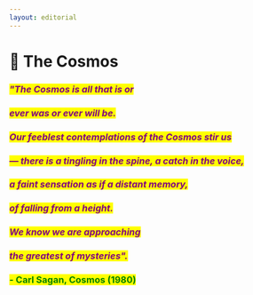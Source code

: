 ```yaml
---
layout: editorial
---
```


# 🌠 The Cosmos

### _<mark style="color:purple;">"The Cosmos is all that is or</mark>_&#x20;

### _<mark style="color:purple;">ever was or ever will be.</mark>_&#x20;

_<mark style="color:purple;"></mark>_

### _<mark style="color:purple;">Our feeblest contemplations of the Cosmos stir us</mark>_&#x20;

### _<mark style="color:purple;">— there is a tingling in the spine, a catch in the voice,</mark>_&#x20;

### _<mark style="color:purple;">a faint sensation as if a distant memory,</mark>_&#x20;

### _<mark style="color:purple;">of falling from a height.</mark>_&#x20;

_<mark style="color:purple;"></mark>_

### _<mark style="color:purple;">We know we are approaching</mark>_&#x20;

### _<mark style="color:purple;">the greatest of mysteries".</mark>_

_<mark style="color:purple;"></mark>_

### <mark style="color:green;">- Carl Sagan, Cosmos (1980)</mark>
